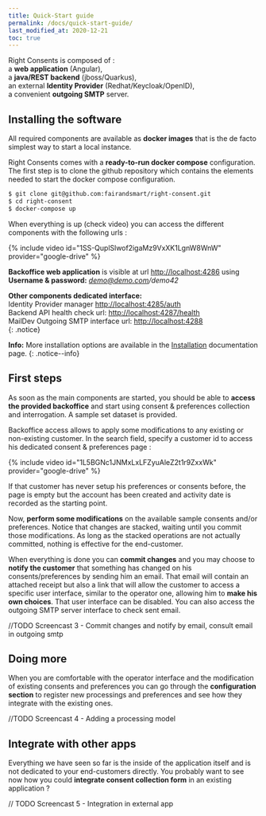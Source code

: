```yaml
---
title: Quick-Start guide
permalink: /docs/quick-start-guide/
last_modified_at: 2020-12-21
toc: true
---
```


Right Consents is composed of :  
a **web application** (Angular),  
a **java/REST backend** (jboss/Quarkus),  
an external **Identity Provider** (Redhat/Keycloak/OpenID),  
a convenient **outgoing SMTP** server.

## Installing the software

All required components are available as **docker images** that is the de facto simplest way to start a local instance. 

Right Consents comes with a **ready-to-run docker compose** configuration.
The first step is to clone the github repository which contains the elements needed to start the docker compose configuration.

```bash
$ git clone git@github.com:fairandsmart/right-consent.git
$ cd right-consent
$ docker-compose up
```

When everything is up (check video) you can access the different components with the following urls : 

{% include video id="1SS-QuplSlwof2igaMz9VxXK1LgnW8WnW" provider="google-drive" %}

**Backoffice web application** is visible at url [http://localhost:4286](http://localhost:4286) using <b>Username & password:</b> *demo@demo.com/demo42*

<b>Other components dedicated interface:</b>  
<i class="fa fa-users"></i> Identity Provider manager [http://localhost:4285/auth](http://localhost:4285/auth)  
<i class="fa fa-desktop"></i> Backend API health check url: [http://localhost:4287/health](http://localhost:4287/health)  
<i class="fa fa-inbox"></i> MailDev Outgoing SMTP interface url: [http://localhost:4288](http://localhost:4288)  
{: .notice}


<i class="fa fa-info-circle"></i> <b>Info:</b> More installation options are available in the [Installation](/docs/installation/) documentation page.
{: .notice--info}

## First steps

As soon as the main components are started, you should be able to **access the provided backoffice** and start using consent & preferences collection and interrogation. A sample set dataset is provided.

Backoffice access allows to apply some modifications to any existing or non-existing customer. In the search field, specify a customer id to access his dedicated consent & preferences page :

{% include video id="1L5BGNc1JNMxLxLFZyuAleZ2t1r9ZxxWk" provider="google-drive" %}

If that customer has never setup his preferences or consents before, the page is empty but the account has been created and activity date is recorded as the starting point.

Now, **perform some modifications** on the available sample consents and/or preferences. Notice that changes are stacked, waiting until you commit those modifications. As long as the stacked operations are not actually committed, nothing is effective for the end-customer. 

When everything is done you can **commit changes** and you may choose to **notify the customer** that something has changed on his consents/preferences by sending him an email. That email will contain an attached receipt but also a link that will allow the customer to access a specific user interface, similar to the operator one, allowing him to **make his own choices**. That user interface can be disabled. You can also access the outgoing SMTP server interface to check sent email.

//TODO Screencast 3 - Commit changes and notify by email, consult email in outgoing smtp

## Doing more

When you are comfortable with the operator interface and the modification of existing consents and preferences you can go through the **configuration section** to register new processings and preferences and see how they integrate with the existing ones.

//TODO Screencast 4 - Adding a processing model

## Integrate with other apps

Everything we have seen so far is the inside of the application itself and is not dedicated to your end-customers directly. You probably want to see now how you could **integrate consent collection form** in an existing application ?

// TODO Screencast 5 - Integration in external app



